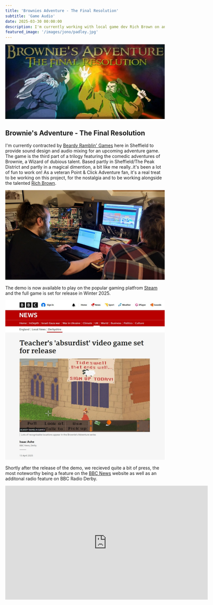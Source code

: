 ```yaml
---
title: 'Brownies Adventure - The Final Resolution'
subtitle: 'Game Audio'
date: 2025-03-30 00:00:00
description: I'm currently working with local game dev Rich Brown on an original Point & Click Adventure game. Demo available now on Steam.
featured_image: '/images/jono/padley.jpg'
---
```



![](/images/jono/ba3header.jpg)

## Brownie's Adventure - The Final Resolution

I'm currently contracted by [Beardy Ramblin' Games](https://richbrown.uk/brg) here in Sheffield to provide sound design and audio mixing for an upcoming adventure game.
The game is the third part of a trilogy featuring the comedic adventures of Brownie, a Wizard of dubious talent.
Based partly in Sheffield/The Peak District and partly in a magical dimention, a bit like me really..it's been a lot of fun to work on!
As a veteran Point & Click Adventure fan, it's a real treat to be working on this project, for the nostalgia and to be working alongside the talented  [Rich Brown](https://richbrown.uk).

![](/images/jono/meandrich.jpg)

The demo is now available to play on the popular gaming platfrom [Steam](https://store.steampowered.com/app/3424080/Brownies_Adventure_The_Final_Resolution_Demo) and the full game is set for release in Winter 2025.

![](/images/jono/BBC1_resize.jpg)

Shortly after the release of the demo, we recieved quite a bit of press, the most noteworthy being a feature on the [BBC News](https://bbc.co.uk/news/articles/crrzdpdzqv0o) website as well as an additonal radio feature on BBC Radio Derby.

<iframe src="https://www.youtube.com/embed/jxjwof-R7Wc?si=Gx-rWTHZPSVWqQoS" width="640" height="360" frameborder="0" allowfullscreen></iframe>